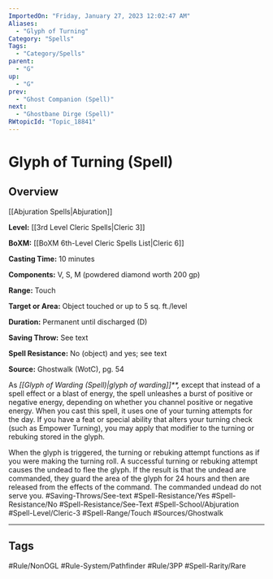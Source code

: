 ```yaml
---
ImportedOn: "Friday, January 27, 2023 12:02:47 AM"
Aliases:
  - "Glyph of Turning"
Category: "Spells"
Tags:
  - "Category/Spells"
parent:
  - "G"
up:
  - "G"
prev:
  - "Ghost Companion (Spell)"
next:
  - "Ghostbane Dirge (Spell)"
RWtopicId: "Topic_18841"
---
```

# Glyph of Turning (Spell)
## Overview
[[Abjuration Spells|Abjuration]]

**Level:** [[3rd Level Cleric Spells|Cleric 3]]

**BoXM:** [[BoXM 6th-Level Cleric Spells List|Cleric 6]]

**Casting Time:** 10 minutes

**Components:** V, S, M (powdered diamond worth 200 gp)

**Range:** Touch

**Target or Area:** Object touched or up to 5 sq. ft./level

**Duration:** Permanent until discharged (D)

**Saving Throw:** See text

**Spell Resistance:** No (object) and yes; see text

**Source:** Ghostwalk (WotC), pg. 54

As *[[Glyph of Warding (Spell)|glyph of warding]]**,* except that instead of a spell effect or a blast of energy, the spell unleashes a burst of positive or negative energy, depending on whether you channel positive or negative energy. When you cast this spell, it uses one of your turning attempts for the day. If you have a feat or special ability that alters your turning check (such as Empower Turning), you may apply that modifier to the turning or rebuking stored in the glyph.

When the glyph is triggered, the turning or rebuking attempt functions as if you were making the turning roll. A successful turning or rebuking attempt causes the undead to flee the glyph. If the result is that the undead are commanded, they guard the area of the glyph for 24 hours and then are released from the effects of the command. The commanded undead do not serve you.
#Saving-Throws/See-text #Spell-Resistance/Yes #Spell-Resistance/No #Spell-Resistance/See-Text #Spell-School/Abjuration #Spell-Level/Cleric-3 #Spell-Range/Touch #Sources/Ghostwalk


---
## Tags
#Rule/NonOGL #Rule-System/Pathfinder #Rule/3PP #Spell-Rarity/Rare

